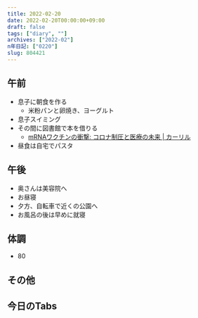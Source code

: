 ```yaml
---
title: 2022-02-20
date: 2022-02-20T00:00:00+09:00
draft: false
tags: ["diary", ""]
archives: ["2022-02"]
n年日記: ["0220"]
slug: 804421
---
```

## 午前
- 息子に朝食を作る
  - 米粉パンと卵焼き、ヨーグルト
- 息子スイミング
- その間に図書館で本を借りる
  - [mRNAワクチンの衝撃: コロナ制圧と医療の未来 | カーリル](https://calil.jp/book/4152100753)
- 昼食は自宅でパスタ
## 午後
- 奥さんは美容院へ
- お昼寝
- 夕方、自転車で近くの公園へ
- お風呂の後は早めに就寝
## 体調
- 80
## その他
## 今日のTabs